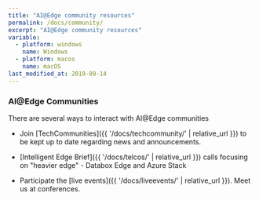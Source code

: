 ```yaml
---
title: "AI@Edge community resources"
permalink: /docs/community/
excerpt: "AI@Edge community resources"
variable:
  - platform: windows
    name: Windows
  - platform: macos
    name: macOS
last_modified_at: 2019-09-14
---
```



### AI@Edge Communities

There are several ways to interact with AI@Edge communities

- Join [TechCommunities]({{ '/docs/techcommunity/' | relative_url }}) to be kept up to date regarding news and announcements.

- [Intelligent Edge Brief]({{ '/docs/telcos/' | relative_url }}) calls focusing on "heavier edge" - Databox Edge and Azure Stack

- Participate the [live events]({{ '/docs/liveevents/' | relative_url }}). Meet us at conferences.
